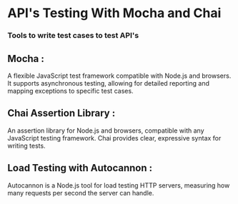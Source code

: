 # API's Testing With Mocha and Chai

<h3>Tools to write test cases to test API's</h3>
<p><h2>Mocha :</h2>A flexible JavaScript test framework compatible with Node.js and browsers. It supports asynchronous testing, allowing for detailed reporting and mapping exceptions to specific test cases.</p>

<p><h2>Chai Assertion Library :</h2>An assertion library for Node.js and browsers, compatible with any JavaScript testing framework. Chai provides clear, expressive syntax for writing tests.</p>
<p><h2>Load Testing with Autocannon :</h2>Autocannon is a Node.js tool for load testing HTTP servers, measuring how many requests per second the server can handle.</p>
